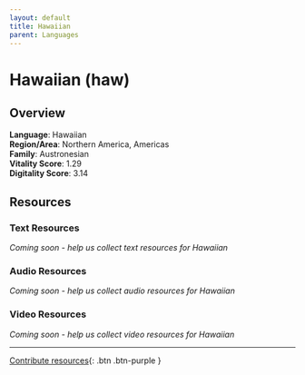```yaml
---
layout: default
title: Hawaiian
parent: Languages
---
```


# Hawaiian (haw)

## Overview

**Language**: Hawaiian  
**Region/Area**: Northern America, Americas  
**Family**: Austronesian  
**Vitality Score**: 1.29  
**Digitality Score**: 3.14  

## Resources

### Text Resources
*Coming soon - help us collect text resources for Hawaiian*

### Audio Resources
*Coming soon - help us collect audio resources for Hawaiian*

### Video Resources
*Coming soon - help us collect video resources for Hawaiian*

---

[Contribute resources](https://fairtrain.github.io/){: .btn .btn-purple }
